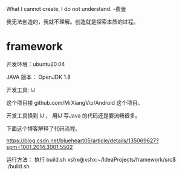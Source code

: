 What I cannot create, I do not understand. -费曼

我无法创造的，我就不理解。创造就是探索本质的过程。
# framework
开发环境：ubuntu20.04 

JAVA 版本： OpenJDK 1.8

开发工具: IJ

这个项目接  github.com/MrXiangVip/Android 这个项目。

开发工具换到 IJ  ， 用IJ 写Java 的代码还是要流畅很多。

下面这个博客解释了代码流程。

https://blog.csdn.net/blueheart05/article/details/135069627?spm=1001.2014.3001.5502


运行方法：
执行 build.sh 
xshx@xshx:~/IdeaProjects/framework/src$ ./build.sh

